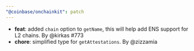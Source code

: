 ```yaml
---
"@coinbase/onchainkit": patch
---
```


- **feat**: added `chain` option to `getName`, this will help add ENS support for L2 chains. By @kirkas #773
- **chore**: simplified type for `getAttestations`. By @zizzamia
